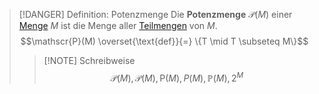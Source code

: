 > [!DANGER] Definition: Potenzmenge
> Die **Potenzmenge** $\mathscr{P}(M)$ einer [Menge](Menge.md) $M$ ist die Menge aller [Teilmengen](Teilmenge.md) von $M$.
> $$\mathscr{P}(M) \overset{\text{def}}{=} \{T \mid T \subseteq M\}$$
> > [!NOTE] Schreibweise
> > $$\mathscr{P}(M),\mathcal{P}(M), \mathsf{P}(M),P(M),\mathbb{P}(M),2^M$$
> > 